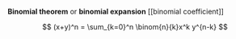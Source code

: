 **Binomial theorem** or **binomial expansion** [[binomial coefficient]]

$$
(x+y)^n = \sum_{k=0}^n \binom{n}{k}x^k y^{n-k}
$$